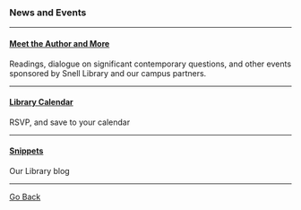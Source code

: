 ---
---


### News and Events 
* * * 
#### [Meet the Author and More](http://library.northeastern.edu/news-events)
Readings, dialogue on significant contemporary questions, and other events sponsored by Snell Library and our campus partners.
* * * 
#### [Library Calendar](http://library.northeastern.edu/news-events/calendar) 
RSVP, and save to your calendar 
* * * 
#### [Snippets](http://www.lib.neu.edu/snippets/) 
Our Library blog 
* * * 
[Go Back](http://www.lib.neu.edu/m/index.html) 
